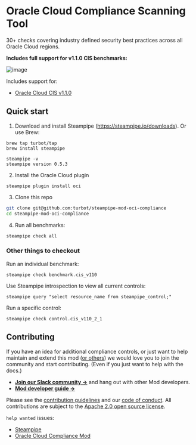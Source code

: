 # Oracle Cloud Compliance Scanning Tool

30+ checks covering industry defined security best practices across all Oracle Cloud regions.

**Includes full support for v1.1.0 CIS benchmarks:**

![image](https://raw.githubusercontent.com/turbot/steampipe-mod-oci-compliance/main/docs/oci-compliance-mod-console.png)

Includes support for:
* [Oracle Cloud CIS v1.1.0](https://hub.steampipe.io/mods/turbot/oci_compliance/controls/benchmark.cis_v110)

## Quick start

1) Download and install Steampipe (https://steampipe.io/downloads). Or use Brew:

```shell
brew tap turbot/tap
brew install steampipe

steampipe -v
steampipe version 0.5.3
```

2) Install the Oracle Cloud plugin
```shell
steampipe plugin install oci
```

3) Clone this repo
```sh
git clone git@github.com:turbot/steampipe-mod-oci-compliance
cd steampipe-mod-oci-compliance
```

4) Run all benchmarks:
```shell
steampipe check all
```

### Other things to checkout

Run an individual benchmark:
```shell
steampipe check benchmark.cis_v110
```

Use Steampipe introspection to view all current controls:
```
steampipe query "select resource_name from steampipe_control;"
```

Run a specific control:
```shell
steampipe check control.cis_v110_2_1
```

## Contributing

If you have an idea for additional compliance controls, or just want to help maintain and extend this mod ([or others](https://github.com/topics/steampipe-mod)) we would love you to join the community and start contributing. (Even if you just want to help with the docs.)

- **[Join our Slack community →](https://join.slack.com/t/steampipe/shared_invite/zt-oij778tv-lYyRTWOTMQYBVAbtPSWs3g)** and hang out with other Mod developers.
- **[Mod developer guide →](https://steampipe.io/docs/using-steampipe/writing-controls)**

Please see the [contribution guidelines](https://github.com/turbot/steampipe/blob/main/CONTRIBUTING.md) and our [code of conduct](https://github.com/turbot/steampipe/blob/main/CODE_OF_CONDUCT.md). All contributions are subject to the [Apache 2.0 open source license](https://github.com/turbot/steampipe-mod-oci-compliance/blob/main/LICENSE).

`help wanted` issues:
- [Steampipe](https://github.com/turbot/steampipe/labels/help%20wanted)
- [Oracle Cloud Compliance Mod](https://github.com/turbot/steampipe-mod-oci-compliance/labels/help%20wanted)
